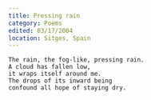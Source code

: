 ```yaml
---
title: Pressing rain
category: Poems
edited: 03/17/2004
location: Sitges, Spain
---
```


    The rain, the fog-like, pressing rain.
    A cloud has fallen low,
    it wraps itself around me.
    The drops of its inward being
    confound all hope of staying dry.



